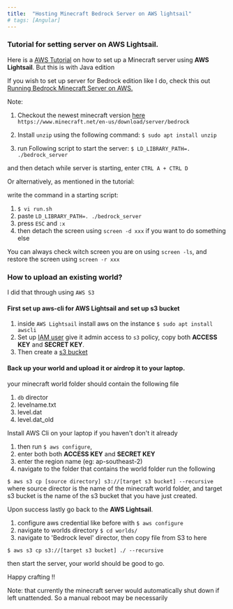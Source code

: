```yaml
---
title:  "Hosting Minecraft Bedrock Server on AWS lightsail"
# tags: [Angular] 
---
```



### Tutorial for setting server on AWS Lightsail.
Here is a [AWS Tutorial](https://aws.amazon.com/getting-started/hands-on/run-your-own-minecraft-server/) on how to set up a Minecraft server using **AWS Lightsail**. But this is with Java edition

If you wish to set up server for Bedrock edition like I do, check this out [Running Bedrock Minecraft Server on AWS.](http://leonarduk.com/web/index.php/116-running-bedrock-minecraft-server-on-aws.html)


Note: 
1. Checkout the newest minecraft version [here](https://www.minecraft.net/en-us/download/server/bedrock) `https://www.minecraft.net/en-us/download/server/bedrock`

2. Install `unzip` using the following command: 
`$ sudo apt install unzip`

3. run Following script to start the server:
`$ LD_LIBRARY_PATH=. ./bedrock_server`

and then detach while server is starting, enter  `CTRL A + CTRL D`

Or alternatively, as mentioned in the tutorial:

write the command in a starting script:
1. `$ vi run.sh `
2. paste `LD_LIBRARY_PATH=. ./bedrock_server`
3. press `ESC` and `:x`
4. then detach the screen using `screen -d xxx` if you want to do something else
   
You can always check witch screen you are on using `screen -ls`, and restore the screen using `screen -r xxx`


### How to upload an existing world?

I did that through using `AWS S3`



#### First set up aws-cli for **AWS Lightsail** and set up s3 bucket
1. inside `AWS Lightsail` install aws on the instance `$ sudo apt install awscli`
2. Set up [IAM user](https://docs.aws.amazon.com/IAM/latest/UserGuide/id_users_create.html) give it admin access to `s3`  policy, copy both **ACCESS KEY** and **SECRET KEY**. 
3. Then create a [s3 bucket](https://aws.amazon.com/s3/getting-started/)


#### Back up your world and upload it or airdrop it to your laptop.

your minecraft world folder should contain the following file
1. `db` director
2. levelname.txt
3. level.dat
4. level.dat_old

Install AWS Cli on your laptop if you haven't don't it already
1. then run `$ aws configure`,
2. enter both both **ACCESS KEY** and **SECRET KEY** 
3. enter the region name (eg: ap-southeast-2)
4. navigate to the folder that contains the world folder run the following 
  
`$ aws s3 cp [source directory] s3://[target s3 bucket] --recursive`
 where source director is the name of the minecraft world folder, and target s3 bucket is the name of the s3 bucket that you have just created.

Upon success lastly go back to the **AWS Lightsail**.
1. configure aws credential like before with `$ aws configure`
2. navigate to worlds directory `$ cd worlds/`
3. navigate to 'Bedrock level' director, then copy file from S3 to here

`$ aws s3 cp s3://[target s3 bucket] ./ --recursive`

then start the server, your world should be good to go.


Happy crafting !!



Note: that currently the minecraft server would automatically shut down if left unattended. So a manual reboot may be necessarily